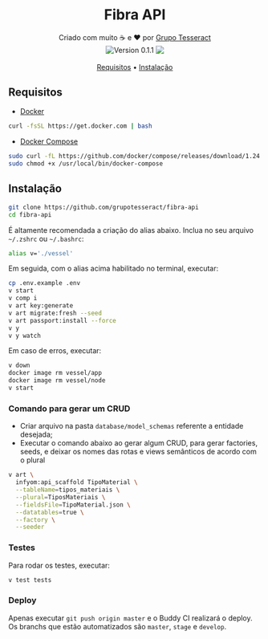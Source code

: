 <h1 align="center">Fibra API</h1>

<p align="center">
  Criado com muito ☕ e ❤️ por <a href="https://grupotesseract.com.br">Grupo Tesseract</a><br>
  <img src="https://img.shields.io/badge/version-0.0.1-5B7587.svg" align="center" alt="Version 0.1.1"/> <img src="https://app.buddy.works/thibraga06/fibra-api/pipelines/pipeline/207706/badge.svg?token=d828a2b54c431634212c4d91d8bdc78f317414296a7f5886bb2cd688aafa6c78" align="center"/><br>
  <br>
  <a href="#requisitos">Requisitos</a> •
  <a href="#instalação">Instalação</a>
</p>

## Requisitos

- [Docker](https://docs.docker.com/install/linux/docker-ce/ubuntu/#install-using-the-convenience-script)  

``` sh
curl -fsSL https://get.docker.com | bash
```

- [Docker Compose](https://docs.docker.com/compose/install/)

``` sh
sudo curl -fL https://github.com/docker/compose/releases/download/1.24.1/run.sh -o /usr/local/bin/docker-compose
sudo chmod +x /usr/local/bin/docker-compose
```

## Instalação

``` sh
git clone https://github.com/grupotesseract/fibra-api
cd fibra-api
```

É altamente recomendada a criação do alias abaixo. Inclua no seu arquivo `~/.zshrc` ou `~/.bashrc`:

``` sh
alias v='./vessel'
```

Em seguida, com o alias acima habilitado no terminal, executar:

``` sh
cp .env.example .env
v start
v comp i
v art key:generate
v art migrate:fresh --seed
v art passport:install --force
v y
v y watch
```

Em caso de erros, executar:
``` sh
v down
docker image rm vessel/app
docker image rm vessel/node
v start
```

### Comando para gerar um CRUD

- Criar arquivo na pasta `database/model_schemas` referente a entidade desejada;
- Executar o comando abaixo ao gerar algum CRUD, para gerar factories, seeds, e deixar os nomes das rotas e views semânticos de acordo com o plural

``` sh
v art \
  infyom:api_scaffold TipoMaterial \
  --tableName=tipos_materiais \
  --plural=TiposMateriais \
  --fieldsFile=TipoMaterial.json \
  --datatables=true \
  --factory \
  --seeder
```

### Testes

Para rodar os testes, executar:

``` sh
v test tests
```

### Deploy

Apenas executar `git push origin master` e o Buddy CI realizará o deploy. Os branchs que estão automatizados são `master`, `stage` e `develop`.
